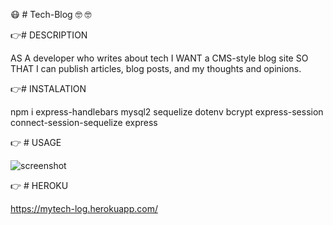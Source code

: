 :mask: # Tech-Blog :nerd_face: :nerd_face:

:point_right:# DESCRIPTION

AS A developer who writes about tech I WANT a CMS-style blog site SO THAT I can publish articles, blog posts, and my thoughts and opinions.

:point_right:# INSTALATION

npm i express-handlebars mysql2 sequelize dotenv bcrypt express-session connect-session-sequelize express

:point_right: # USAGE

![screenshot](https://user-images.githubusercontent.com/17866063/131277504-6f7b0eb6-5491-4fbf-a793-df7a470dda69.png)

:point_right: # HEROKU

https://mytech-log.herokuapp.com/ 
